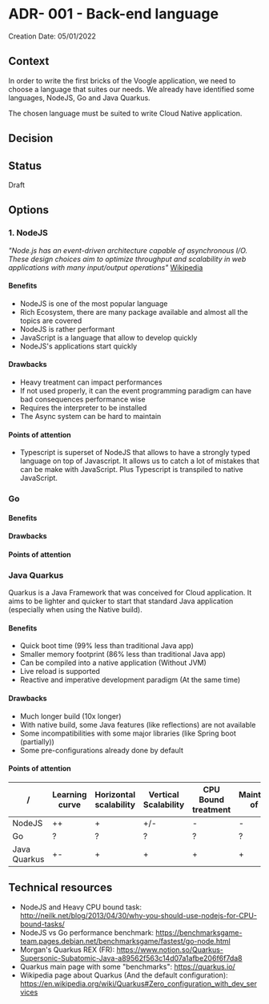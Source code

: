 # ADR- 001 - Back-end language

Creation Date: 05/01/2022

## Context

In order to write the first bricks of the Voogle application, we need to choose a language that suites our needs.
We already have identified some languages, NodeJS, Go and Java Quarkus.

The chosen language must be suited to write Cloud Native application.

## Decision

## Status

Draft

## Options

### 1. NodeJS

*"Node.js has an event-driven architecture capable of asynchronous I/O. These design choices aim to optimize throughput and scalability in web applications with many input/output operations"*
 [Wikipedia](https://en.wikipedia.org/wiki/Node.js)

#### Benefits
* NodeJS is one of the most popular language
* Rich Ecosystem, there are many package available and almost all the topics are covered
* NodeJS is rather performant
* JavaScript is a language that allow to develop quickly
* NodeJS's applications start quickly

#### Drawbacks
* Heavy treatment can impact performances
* If not used properly, it can the event programming paradigm can have bad consequences performance wise
* Requires the interpreter to be installed
* The Async system can be hard to maintain


#### Points of attention
* Typescript is superset of NodeJS that allows to have a strongly typed language on top of Javascript. It allows us to catch a lot of mistakes that can be 
  make with JavaScript. Plus Typescript is transpiled to native JavaScript.

### Go

#### Benefits
#### Drawbacks
#### Points of attention

### Java Quarkus
Quarkus is a Java Framework that was conceived for Cloud application. It aims to be lighter and quicker to start that standard Java application (especially 
when using the Native build).

#### Benefits
* Quick boot time (99% less than traditional Java app)
* Smaller memory footprint (86% less than traditional Java app)
* Can be compiled into a native application (Without JVM)
* Live reload is supported
* Reactive and imperative development paradigm (At the same time)

#### Drawbacks
* Much longer build (10x longer)
* With native build, some Java features (like reflections) are not available
* Some incompatibilities with some major libraries (like Spring boot (partially))
* Some pre-configurations already done by default 

#### Points of attention

| /            | Learning curve | Horizontal scalability | Vertical Scalability | CPU Bound treatment | Maintainability/Ease of deployment | Productivity |
|--------------|----------------|------------------------|----------------------|---------------------|------------------------------------|--------------|
| NodeJS       | ++             | +                      | +/-                  | -                   | -                                  | +            |
| Go           | ?              | ?                      | ?                    | ?                   | ?                                  | ?            |
| Java Quarkus | +-             | +                      | +                    | +                   | +                                  | +-           |

## Technical resources
* NodeJS and Heavy CPU bound task: http://neilk.net/blog/2013/04/30/why-you-should-use-nodejs-for-CPU-bound-tasks/
* NodeJS vs Go performance benchmark: https://benchmarksgame-team.pages.debian.net/benchmarksgame/fastest/go-node.html
* Morgan's Quarkus REX (FR): https://www.notion.so/Quarkus-Supersonic-Subatomic-Java-a89562f563c14d07a1afbe206f6f7da8
* Quarkus main page with some "benchmarks": https://quarkus.io/
* Wikipedia page about Quarkus (And the default configuration): https://en.wikipedia.org/wiki/Quarkus#Zero_configuration_with_dev_services


